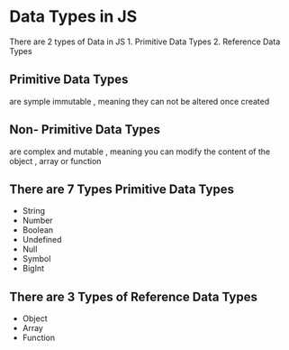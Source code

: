 # Data Types in JS

There are 2 types of Data in JS
    1. Primitive Data Types
    2. Reference Data Types 

## Primitive Data Types
 are symple immutable , meaning they can not be altered once created
 
## Non- Primitive Data Types
 are complex and mutable , meaning you can modify the content of the object , array
 or function
 
## There are 7 Types Primitive Data Types
- String
- Number
- Boolean
- Undefined 
- Null
- Symbol
- BigInt

## There are 3 Types of Reference Data Types
- Object
- Array
- Function
